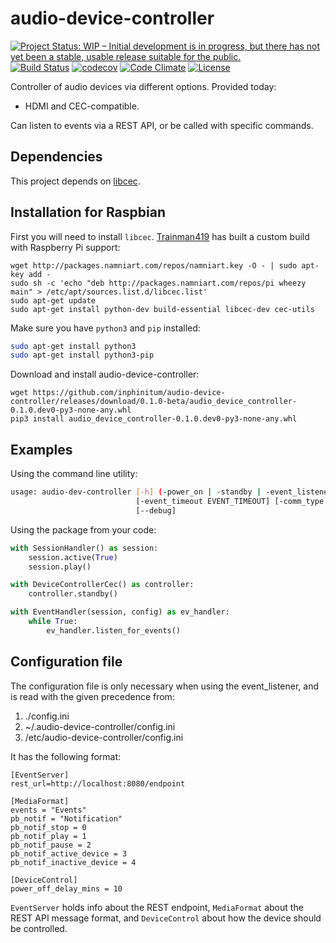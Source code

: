 # audio-device-controller

[![Project Status: WIP – Initial development is in progress, but there has not yet been a stable, usable release suitable for the public.](http://www.repostatus.org/badges/1.1.0/wip.svg)](http://www.repostatus.org/#wip)
[![Build Status](https://travis-ci.org/inphinitum/audio-device-controller.svg?branch=master)](https://travis-ci.org/inphinitum/audio-device-controller)
[![codecov](https://codecov.io/gh/inphinitum/audio-device-controller/branch/master/graph/badge.svg)](https://codecov.io/gh/inphinitum/audio-device-controller)
[![Code Climate](https://codeclimate.com/github/inphinitum/audio-device-controller/badges/gpa.svg)](https://codeclimate.com/github/inphinitum/audio-device-controller)
[![License](https://img.shields.io/github/license/inphinitum/audio-device-controller.svg)](LICENSE)

Controller of audio devices via different options. Provided today:
- HDMI and CEC-compatible.

Can listen to events via a REST API, or be called with specific commands.

## Dependencies
This project depends on [libcec](https://github.com/Pulse-Eight/libcec).

## Installation for Raspbian
First you will need to install `libcec`. [Trainman419](https://github.com/trainman419) has built a custom build with Raspberry Pi support:
```
wget http://packages.namniart.com/repos/namniart.key -O - | sudo apt-key add -
sudo sh -c 'echo "deb http://packages.namniart.com/repos/pi wheezy main" > /etc/apt/sources.list.d/libcec.list'
sudo apt-get update
sudo apt-get install python-dev build-essential libcec-dev cec-utils
```
Make sure you have `python3` and `pip` installed:
``` bash
sudo apt-get install python3
sudo apt-get install python3-pip
```
Download and install audio-device-controller:
```
wget https://github.com/inphinitum/audio-device-controller/releases/download/0.1.0-beta/audio_device_controller-0.1.0.dev0-py3-none-any.whl
pip3 install audio_device_controller-0.1.0.dev0-py3-none-any.whl
```

## Examples
Using the command line utility:
``` bash
usage: audio-dev-controller [-h] (-power_on | -standby | -event_listener)
                            [-event_timeout EVENT_TIMEOUT] [-comm_type {cec}]
                            [--debug]
```
Using the package from your code:
```python
with SessionHandler() as session:
    session.active(True)
    session.play()
```
```python
with DeviceControllerCec() as controller:
    controller.standby()
```
```python
with EventHandler(session, config) as ev_handler:
    while True:
        ev_handler.listen_for_events()
```

## Configuration file

The configuration file is only necessary when using the event_listener, and is read with the given precedence from:
  1. ./config.ini
  2. ~/.audio-device-controller/config.ini
  3. /etc/audio-device-controller/config.ini

It has the following format:
```
[EventServer]
rest_url=http://localhost:8080/endpoint

[MediaFormat]
events = "Events"
pb_notif = "Notification"
pb_notif_stop = 0
pb_notif_play = 1
pb_notif_pause = 2
pb_notif_active_device = 3
pb_notif_inactive_device = 4

[DeviceControl]
power_off_delay_mins = 10
```

`EventServer` holds info about the REST endpoint, `MediaFormat` about the REST API message format,
and `DeviceControl` about how the device should be controlled.
